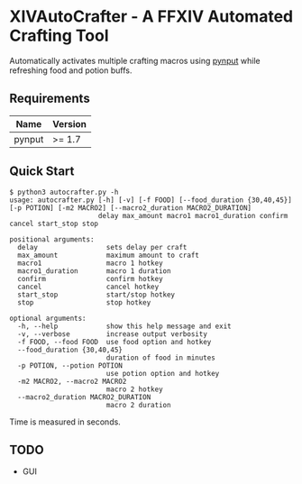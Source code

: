 # XIVAutoCrafter - A FFXIV Automated Crafting Tool

Automatically activates multiple crafting macros using [pynput](https://pypi.org/project/pynput/) while refreshing food and potion buffs.

## Requirements

| Name | Version |
|------|---------|
| pynput | >= 1.7 |

## Quick Start

```
$ python3 autocrafter.py -h
usage: autocrafter.py [-h] [-v] [-f FOOD] [--food_duration {30,40,45}] [-p POTION] [-m2 MACRO2] [--macro2_duration MACRO2_DURATION]
                      delay max_amount macro1 macro1_duration confirm cancel start_stop stop

positional arguments:
  delay                 sets delay per craft
  max_amount            maximum amount to craft
  macro1                macro 1 hotkey
  macro1_duration       macro 1 duration
  confirm               confirm hotkey
  cancel                cancel hotkey
  start_stop            start/stop hotkey
  stop                  stop hotkey

optional arguments:
  -h, --help            show this help message and exit
  -v, --verbose         increase output verbosity
  -f FOOD, --food FOOD  use food option and hotkey
  --food_duration {30,40,45}
                        duration of food in minutes
  -p POTION, --potion POTION
                        use potion option and hotkey
  -m2 MACRO2, --macro2 MACRO2
                        macro 2 hotkey
  --macro2_duration MACRO2_DURATION
                        macro 2 duration
```

Time is measured in seconds.

## TODO

- GUI
